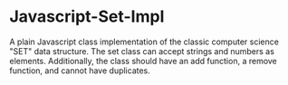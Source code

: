 # Javascript-Set-Impl
A plain Javascript class implementation of the classic computer science "SET" data structure. The set class can accept strings and numbers as elements. Additionally, the class should have an add function, a remove function, and cannot have duplicates.

